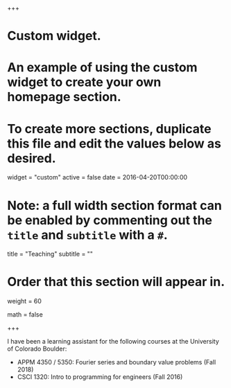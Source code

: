 +++
# Custom widget.
# An example of using the custom widget to create your own homepage section.
# To create more sections, duplicate this file and edit the values below as desired.
widget = "custom"
active = false
date = 2016-04-20T00:00:00

# Note: a full width section format can be enabled by commenting out the `title` and `subtitle` with a `#`.
title = "Teaching"
subtitle = ""

# Order that this section will appear in.
weight = 60

math = false

+++

I have been a learning assistant for the following courses at the University of Colorado Boulder:

- APPM 4350 / 5350: Fourier series and boundary value problems (Fall 2018)
- CSCI 1320: Intro to programming for engineers (Fall 2016)
